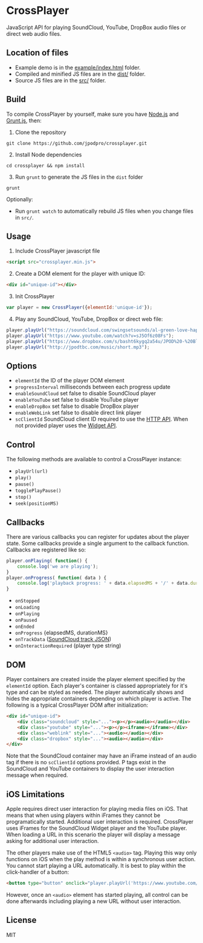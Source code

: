 # CrossPlayer

JavaScript API for playing SoundCloud, YouTube, DropBox audio files or direct web audio files.

## Location of files

- Example demo is in the [example/index.html](https://github.com/jpodpro/crossplayer/tree/master/example) folder.
- Compiled and minified JS files are in the [dist/](https://github.com/jpodpro/crossplayer/tree/master/dist) folder.
- Source JS files are in the [src/](https://github.com/jpodpro/crossplayer/tree/master/src) folder.

## Build

To compile CrossPlayer by yourself, make sure you have [Node.js](http://nodejs.org/) and [Grunt.js](https://github.com/cowboy/grunt), then:

1) Clone the repository

`git clone https://github.com/jpodpro/crossplayer.git`

2) Install Node dependencies

`cd crossplayer && npm install`

3) Run `grunt` to generate the JS files in the `dist` folder

`grunt`

Optionally:

- Run `grunt watch` to automatically rebuild JS files when you change files in `src/`.

## Usage

1) Include CrossPlayer javascript file

```html
<script src="crossplayer.min.js">
```

2) Create a DOM element for the player with unique ID:
  
```html
<div id="unique-id"></div>
```
  
3) Init CrossPlayer

```javascript
var player = new CrossPlayer({elementId:'unique-id'});
```
    
4) Play any SoundCloud, YouTube, DropBox or direct web file:

```javascript
player.playUrl("https://soundcloud.com/swingsetsounds/al-green-love-happiness-jpod-remix");
player.playUrl("https://www.youtube.com/watch?v=sJ5Of6z08Fs");
player.playUrl("https://www.dropbox.com/s/basht6kygq2a54u/JPOD%20-%20BlissCoast%206%20-%20Cape%20%26%20Kalimba.mp3?dl=0");
player.playUrl("http://jpodtbc.com/music/short.mp3");
```
    
## Options

- `elementId` the ID of the player DOM element
- `progressInterval` milliseconds between each progress update
- `enableSoundCloud` set false to disable SoundCloud player
- `enableYouTube` set false to disable YouTube player
- `enableDropBox` set false to disable DropBox player
- `enableWebLink` set false to disable direct link player
- `scClientId` SoundCloud client ID required to use the [HTTP API](https://developers.soundcloud.com/docs/api/sdks). When not provided player uses the [Widget API](https://developers.soundcloud.com/docs/api/html5-widget).

## Control

The following methods are available to control a CrossPlayer instance:

- `playUrl(url)`
- `play()`
- `pause()`
- `togglePlayPause()`
- `stop()`
- `seek(positionMS)`

## Callbacks

There are various callbacks you can register for updates about the player state. Some callbacks provide a single argument to the callback function. Callbacks are registered like so:

```javascript
player.onPlaying( function() {
	console.log('we are playing');
}
player.onProgress( function( data ) {
	console.log('playback progress: ' + data.elapsedMS + '/' + data.durationMS);
}
```

- `onStopped`
- `onLoading`
- `onPlaying`
- `onPaused`
- `onEnded`
- `onProgress` {elapsedMS, durationMS}
- `onTrackData` ([SoundCloud track JSON](https://developers.soundcloud.com/docs/api/reference#tracks))
- `onInteractionRequired` (player type string)

## DOM

Player containers are created inside the player element specified by the `elementId` option. Each player's container is classed appropriately for it's type and can be styled as needed. The player automatically shows and hides the appropriate containers depending on which player is active. The following is a typical CrossPlayer DOM after initialization:

```html
<div id="unique-id">
	<div class="soundcloud" style="..."><p></p><audio></audio></div>
    <div class="youtube" style="..."><p></p><iframe></iframe></div>
    <div class="weblink" style="..."><audio></audio></div>
    <div class="dropbox" style="..."><audio></audio></div>
</div>
```

Note that the SoundCloud container may have an iFrame instead of an audio tag if there is no `scClientId` options provided. P tags exist in the SoundCloud and YouTube containers to display the user interaction message when required.

## iOS Limitations

Apple requires direct user interaction for playing media files on iOS. That means that when using players within iFrames they cannot be programatically started. Additional user interaction is required. CrossPlayer  uses iFrames for the SoundCloud Widget player and the YouTube player. When loading a URL in this scenario the player will display a message asking for additional user interaction.

The other players make use of the HTML5 `<audio>` tag. Playing this way only functions on iOS when the play method is within a synchronous user action. You cannot start playing a URL automatically. It is best to play within the click-handler of a button:

```html
<button type="button" onclick="player.playUrl('https://www.youtube.com/watch?v=sJ5Of6z08Fs')>Play</button>
```

However, once an `<audio>` element has started playing, all control can be done afterwards including playing a new URL without user interaction.

  

## License

MIT
